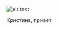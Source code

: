 ![alt text](https://images.immediate.co.uk/production/volatile/sites/2/2016/07/24724.jpg)

Кристина, привет
